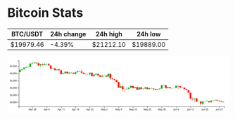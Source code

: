 # Bitcoin Stats

BTC/USDT|24h change|24h high|24h low|
|---|---|---|---|
|$19979.46|-4.39%|$21212.10|$19889.00|

<img src="./chart.svg">
